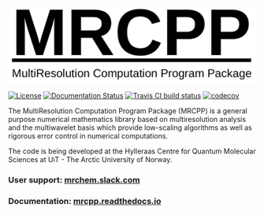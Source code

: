 ![MRCPP logo](https://github.com/MRChemSoft/mrcpp/raw/master/doc/gfx/logo.png)

[![License](https://img.shields.io/badge/license-%20LGPLv3-blue.svg)](../master/LICENSE)
[![Documentation Status](https://readthedocs.org/projects/mrcpp/badge/?version=latest)](http://mrcpp.readthedocs.io/en/latest/?badge=latest)
[![Travis CI build status](https://travis-ci.org/MRChemSoft/mrcpp.svg?branch=master)](https://travis-ci.org/MRChemSoft/mrcpp)
[![codecov](https://codecov.io/gh/MRChemSoft/mrcpp/branch/master/graph/badge.svg)](https://codecov.io/gh/MRChemSoft/mrcpp)

The MultiResolution Computation Program Package (MRCPP) is a general
purpose numerical mathematics library based on multiresolution analysis
and the multiwavelet basis which provide low-scaling algorithms as well
as rigorous error control in numerical computations.

The code is being developed at the Hylleraas Centre for Quantum Molecular
Sciences at UiT - The Arctic University of Norway.

### User support: [mrchem.slack.com](https://join.slack.com/t/mrchem/shared_invite/enQtNTI3MjMzNjM0NTk0LWNkODZjNTMwYmM4NmRmODExMjQzMDc3NThlMzNmNmIyNWQwM2YwOGY0OWY4NmNmNzE4ZmM2NzgxYzUzNDg3NDM)
### Documentation: [mrcpp.readthedocs.io](http://mrcpp.readthedocs.io)
 
